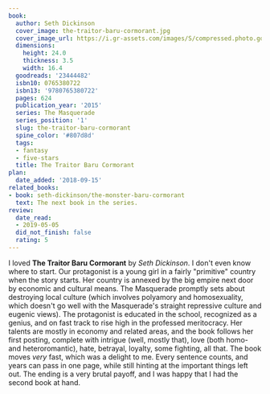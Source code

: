 ```yaml
---
book:
  author: Seth Dickinson
  cover_image: the-traitor-baru-cormorant.jpg
  cover_image_url: https://i.gr-assets.com/images/S/compressed.photo.goodreads.com/books/1422463936l/23444482._SX98_.jpg
  dimensions:
    height: 24.0
    thickness: 3.5
    width: 16.4
  goodreads: '23444482'
  isbn10: 0765380722
  isbn13: '9780765380722'
  pages: 624
  publication_year: '2015'
  series: The Masquerade
  series_position: '1'
  slug: the-traitor-baru-cormorant
  spine_color: '#807d8d'
  tags:
  - fantasy
  - five-stars
  title: The Traitor Baru Cormorant
plan:
  date_added: '2018-09-15'
related_books:
- book: seth-dickinson/the-monster-baru-cormorant
  text: The next book in the series.
review:
  date_read:
  - 2019-05-05
  did_not_finish: false
  rating: 5
---
```


I loved **The Traitor Baru Cormorant** by *Seth Dickinson*. I don't even know where to start. Our protagonist is a young girl in a fairly "primitive" country when the story starts. Her country is annexed by the big empire next door by economic and cultural means. The Masquerade promptly sets about destroying local culture (which involves polyamory and homosexuality, which doesn't go well with the Masquerade's straight repressive culture and eugenic views). The protagonist is educated in the school, recognized as a genius, and on fast track to rise high in the professed meritocracy. Her talents are mostly in economy and related areas, and the book follows her first posting, complete with intrigue (well, mostly that), love (both homo- and heteroromantic), hate, betrayal, loyalty, some fighting, all that. The book moves *very* fast, which was a delight to me. Every sentence counts, and years can pass in one page, while still hinting at the important things left out. The ending is a very brutal payoff, and I was happy that I had the second book at hand.
